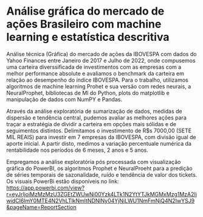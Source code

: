 # Análise gráfica do mercado de ações Brasileiro com machine learning e estatística descritiva

Análise técnica (Gráfica) do mercado de ações da IBOVESPA com dados do Yahoo Finances entre Janeiro de 2017 e Julho de 2022, onde compusemos uma carteira diverssificada de investimentos com as empresas com a melhor performance absolute e avaliamos o benchmark da carteira em relação ao desempenho do índice IBOVESPA. Para o trabalho, utilizamos algoritmos de machine learning Prohet e sua versão com redes neurais, a NeuralProphet, bibliotecas de Ml do Python, plots do matplotlib e manipulação de dados com NumPY e Pandas. 

Através da análise exploratória de sumarização de dados, medidas de dispersão e tendência central, pudemos avaliar as melhores ações para traçar a estratégia de dividir a carteira em opções mais sólidas e de seguimentos distintos. Delimitamos o investimento de R$s 7000,00 (SETE MIL REAIS) para investir em 7 empresas da IBOVESPA, com divisão igual de aporte inicial.  A partir disto, medimos a variação percentuale numérica da rentabilidade nos períodos de 6 meses, 2 anos e 5 anos. 

Empregamos a análise exploratória pós processada com visualização gráfica do PowerBI, os algoritmos Prophet e NeuralProeht para a predição de séries temporais de sazonalidade, ruído e tendência de valor dos tickets. Os visuais PowerBi estão disponíveis no link: https://app.powerbi.com/view?r=eyJrIjoiMzMzMzU3ZGEtZWUwNi00Yzk4LTk1N2YtYTJkMGMxMzg1MzA2IiwidCI6ImY0MTE4N2VhLTlkNmItNDNlNy04YjNiLWU1NmFmNjQ4N2IwYSJ9&pageName=ReportSection 

